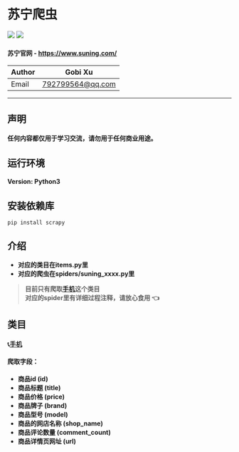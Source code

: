 # 苏宁爬虫
![](https://img.shields.io/badge/Python-3.5.3-green.svg) ![](https://img.shields.io/badge/Scrapy-1.5.1-green.svg)
#### 苏宁官网 - https://www.suning.com/
|Author|Gobi Xu|
|---|---|
|Email|792799564@qq.com|
****
## 声明
#### 任何内容都仅用于学习交流，请勿用于任何商业用途。
## 运行环境
#### Version: Python3
## 安装依赖库
```
pip install scrapy
```
## 介绍
- **对应的类目在items.py里**
- **对应的爬虫在spiders/suning_xxxx.py里**
> **目前只有爬取[手机](https://search.suning.com/%E6%89%8B%E6%9C%BA/)这个类目<br>**
> **对应的spider里有详细过程注释，请放心食用 :point_left:**
## 类目
#### :telephone_receiver:[手机](https://search.suning.com/%E6%89%8B%E6%9C%BA/)
#### 爬取字段：
- **商品id (id)**
- **商品标题 (title)**
- **商品价格 (price)**
- **商品牌子 (brand)**
- **商品型号 (model)**
- **商品的网店名称 (shop_name)**
- **商品评论数量 (comment_count)**
- **商品详情页网址 (url)**
